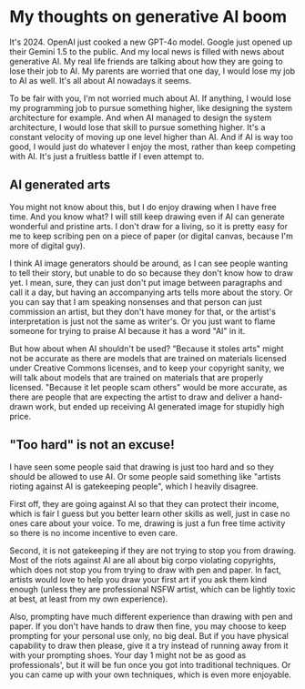 # My thoughts on generative AI boom
It's 2024. OpenAI just cooked a new GPT-4o model. Google just opened up their Gemini 1.5 to the public. And my local news is filled with news about generative AI. My real life friends are talking about how they are going to lose their job to AI. My parents are worried that one day, I would lose my job to AI as well. It's all about AI nowadays it seems.

To be fair with you, I'm not worried much about AI. If anything, I would lose my programming job to pursue something higher, like designing the system architecture for example. And when AI managed to design the system architecture, I would lose that skill to pursue something higher. It's a constant velocity of moving up one level higher than AI. And if AI is way too good, I would just do whatever I enjoy the most, rather than keep competing with AI. It's just a fruitless battle if I even attempt to.

## AI generated arts
You might not know about this, but I do enjoy drawing when I have free time. And you know what? I will still keep drawing even if AI can generate wonderful and pristine arts. I don't draw for a living, so it is pretty easy for me to keep scribing pen on a piece of paper (or digital canvas, because I'm more of digital guy).

I think AI image generators should be around, as I can see people wanting to tell their story, but unable to do so because they don't know how to draw yet. I mean, sure, they can just don't put image between paragraphs and call it a day, but having an accompanying arts tells more about the story. Or you can say that I am speaking nonsenses and that person can just commission an artist, but they don't have money for that, or the artist's interpretation is just not the same as writer's. Or you just want to flame someone for trying to praise AI because it has a word "AI" in it.

But how about when AI shouldn't be used? "Because it stoles arts" might not be accurate as there are models that are trained on materials licensed under Creative Commons licenses, and to keep your copyright sanity, we will talk about models that are trained on materials that are properly licensed. "Because it let people scam others" would be more accurate, as there are people that are expecting the artist to draw and deliver a hand-drawn work, but ended up receiving AI generated image for stupidly high price.

## "Too hard" is not an excuse!
I have seen some people said that drawing is just too hard and so they should be allowed to use AI. Or some people said something like "artists rioting against AI is gatekeeping people", which I heavily disagree.

First off, they are going against AI so that they can protect their income, which is fair I guess but you better learn other skills as well, just in case no ones care about your voice. To me, drawing is just a fun free time activity so there is no income incentive to even care.

Second, it is not gatekeeping if they are not trying to stop you from drawing. Most of the riots against AI are all about big corpo violating copyrights, which does not stop you from trying to draw with pen and paper. In fact, artists would love to help you draw your first art if you ask them kind enough (unless they are professional NSFW artist, which can be lightly toxic at best, at least from my own experience).

Also, prompting have much different experience than drawing with pen and paper. If you don't have hands to draw then fine, you may choose to keep prompting for your personal use only, no big deal. But if you have physical capability to draw then please, give it a try instead of running away from it with your prompting shoes. Your day 1 might not be as good as professionals', but it will be fun once you got into traditional techniques. Or you can came up with your own techniques, which is even more enjoyable.